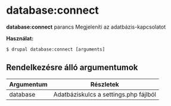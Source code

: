 # database:connect
**database:connect** parancs Megjeleníti az adatbázis-kapcsolatot

**Használat:**
```
$ drupal database:connect [arguments] 
```

## Rendelkezésre álló argumentumok
Argumentum | Részletek
---------|-------------
database | Adatbáziskulcs a settings.php fájlból
